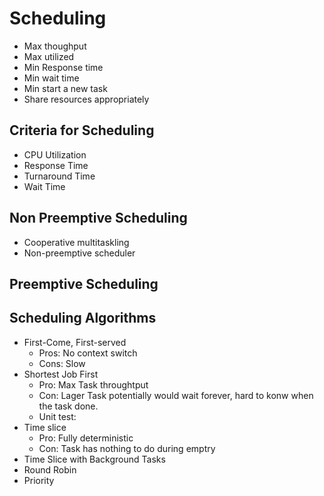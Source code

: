 # Scheduling

- Max thoughput
- Max utilized
- Min Response time
- Min wait time
- Min start a new task
- Share resources appropriately

## Criteria for Scheduling

- CPU Utilization
- Response Time
- Turnaround Time 
- Wait Time


## Non Preemptive Scheduling

- Cooperative multitaskling
- Non-preemptive scheduler

## Preemptive Scheduling

## Scheduling Algorithms

- First-Come, First-served
  - Pros: No context switch
  - Cons: Slow
- Shortest Job First
  - Pro: Max Task throughtput
  - Con: Lager Task potentially would wait forever, hard to konw when the task done.
  - Unit test: 
- Time slice 
  - Pro: Fully deterministic
  - Con: Task has nothing to do during emptry
- Time Slice with Background Tasks
- Round Robin
- Priority


